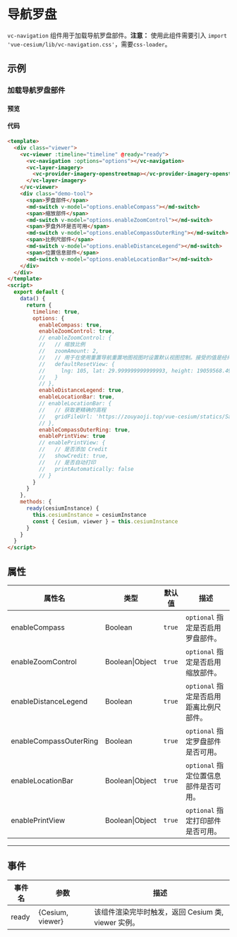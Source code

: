 # 导航罗盘

`vc-navigation` 组件用于加载导航罗盘部件。**注意：** 使用此组件需要引入 `import 'vue-cesium/lib/vc-navigation.css'`，需要`css-loader`。

## 示例

### 加载导航罗盘部件

#### 预览

<doc-preview>
  <template>
    <div class="viewer">
      <vc-viewer :timeline="timeline" @ready="ready">
        <vc-navigation :options="options"></vc-navigation>
        <vc-layer-imagery>
          <vc-provider-imagery-openstreetmap></vc-provider-imagery-openstreetmap>
        </vc-layer-imagery>
      </vc-viewer>
      <div class="demo-tool">
        <span>罗盘部件</span>
        <md-switch v-model="options.enableCompass"></md-switch>
        <span>缩放部件</span>
        <md-switch v-model="options.enableZoomControl"></md-switch>
        <span>罗盘外环是否可用</span>
        <md-switch v-model="options.enableCompassOuterRing"></md-switch>
        <span>比例尺部件</span>
        <md-switch v-model="options.enableDistanceLegend"></md-switch>
        <span>位置信息部件</span>
        <md-switch v-model="options.enableLocationBar"></md-switch>
      </div>
    </div>
  </template>
  <script>
    export default {
      data () {
        return {
          timeline: true,
          options: {
            enableCompass: true,
            enableZoomControl: true,
            // enableZoomControl: {
            //   // 缩放比例
            //   zoomAmount: 2,
            //   // 用于在使用重置导航重置地图视图时设置默认视图控制。接受的值是经纬度{lng: number, lat: number, height: number}或者 rectangle{west: number,south: number,east: number,north: number}
            //   defaultResetView: {
            //     lng: 105, lat: 29.999999999999993, height: 19059568.497290563
            //   }
            // },
            enableDistanceLegend: true,
            enableLocationBar: true,
            // enableLocationBar: {
            //   // 获取更精确的高程
            //   gridFileUrl: 'https://zouyaoji.top/vue-cesium/statics/SampleData/WW15MGH.DAC'
            // },
            enableCompassOuterRing: true,
            enablePrintView: true
            // enablePrintView: {
            //   // 是否添加 Credit
            //   showCredit: true,
            //   // 是否自动打印
            //   printAutomatically: false
            // }
          }
        }
      },
      methods: {
        ready (cesiumInstance) {
          this.cesiumInstance = cesiumInstance
          const {Cesium, viewer} = this.cesiumInstance
        }
      }
    }
  </script>
</doc-preview>

#### 代码

```html
<template>
  <div class="viewer">
    <vc-viewer :timeline="timeline" @ready="ready">
      <vc-navigation :options="options"></vc-navigation>
      <vc-layer-imagery>
        <vc-provider-imagery-openstreetmap></vc-provider-imagery-openstreetmap>
      </vc-layer-imagery>
    </vc-viewer>
    <div class="demo-tool">
      <span>罗盘部件</span>
      <md-switch v-model="options.enableCompass"></md-switch>
      <span>缩放部件</span>
      <md-switch v-model="options.enableZoomControl"></md-switch>
      <span>罗盘外环是否可用</span>
      <md-switch v-model="options.enableCompassOuterRing"></md-switch>
      <span>比例尺部件</span>
      <md-switch v-model="options.enableDistanceLegend"></md-switch>
      <span>位置信息部件</span>
      <md-switch v-model="options.enableLocationBar"></md-switch>
    </div>
  </div>
</template>
<script>
  export default {
    data() {
      return {
        timeline: true,
        options: {
          enableCompass: true,
          enableZoomControl: true,
          // enableZoomControl: {
          //   // 缩放比例
          //   zoomAmount: 2,
          //   // 用于在使用重置导航重置地图视图时设置默认视图控制。接受的值是经纬度{lng: number, lat: number, height: number}或者 rectangle{west: number,south: number,east: number,north: number}
          //   defaultResetView: {
          //     lng: 105, lat: 29.999999999999993, height: 19059568.497290563
          //   }
          // },
          enableDistanceLegend: true,
          enableLocationBar: true,
          // enableLocationBar: {
          //   // 获取更精确的高程
          //   gridFileUrl: 'https://zouyaoji.top/vue-cesium/statics/SampleData/WW15MGH.DAC'
          // },
          enableCompassOuterRing: true,
          enablePrintView: true
          // enablePrintView: {
          //   // 是否添加 Credit
          //   showCredit: true,
          //   // 是否自动打印
          //   printAutomatically: false
          // }
        }
      }
    },
    methods: {
      ready(cesiumInstance) {
        this.cesiumInstance = cesiumInstance
        const { Cesium, viewer } = this.cesiumInstance
      }
    }
  }
</script>
```

## 属性

<!-- prettier-ignore -->
| 属性名 | 类型 | 默认值 | 描述 |
| ---------------------- | ------- | ------ | -------------------------------------------------------------------------- |
| enableCompass | Boolean | `true` | `optional` 指定是否启用罗盘部件。 |
| enableZoomControl | Boolean\|Object | `true` | `optional` 指定是否启用缩放部件。 |
| enableDistanceLegend | Boolean | `true` | `optional` 指定是否启用距离比例尺部件。 |
| enableCompassOuterRing | Boolean | `true` | `optional` 指定罗盘部件是否可用。 |
| enableLocationBar | Boolean\|Object | `true` | `optional` 指定位置信息部件是否可用。 |
| enablePrintView | Boolean\|Object | `true` | `optional` 指定打印部件是否可用。 |

---

## 事件

| 事件名 | 参数             | 描述                                                |
| ------ | ---------------- | --------------------------------------------------- |
| ready  | {Cesium, viewer} | 该组件渲染完毕时触发，返回 Cesium 类, viewer 实例。 |
